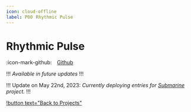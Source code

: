 ```yaml
---
icon: cloud-offline
label: P00⠀Rhythmic Pulse
---
```

# Rhythmic Pulse
:icon-mark-github: ⠀[Github](https://github.com/oddeyemotion/rhythmic-pulse)

!!!
*Available in future updates*
!!!

!!!
Update on May 22nd, 2023: *Currently deploying entries for [Submarine](/projects/P04-submarine.md) project.*
!!!

[!button text="Back to Projects"](/projects.md)